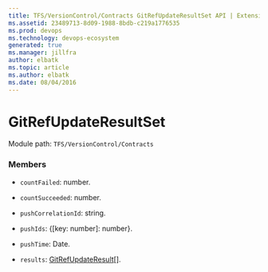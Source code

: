 ```yaml
---
title: TFS/VersionControl/Contracts GitRefUpdateResultSet API | Extensions for Azure DevOps Services
ms.assetid: 23489713-8d09-1988-8bdb-c219a1776535
ms.prod: devops
ms.technology: devops-ecosystem
generated: true
ms.manager: jillfra
author: elbatk
ms.topic: article
ms.author: elbatk
ms.date: 08/04/2016
---
```


# GitRefUpdateResultSet

Module path: `TFS/VersionControl/Contracts`


### Members

* `countFailed`: number. 

* `countSucceeded`: number. 

* `pushCorrelationId`: string. 

* `pushIds`: {[key: number]: number}. 

* `pushTime`: Date. 

* `results`: [GitRefUpdateResult](../../../TFS/VersionControl/Contracts/GitRefUpdateResult.md)[]. 

